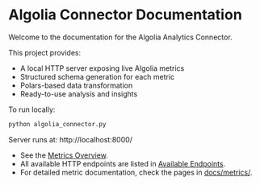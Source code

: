 #  Algolia Connector Documentation

Welcome to the documentation for the Algolia Analytics Connector.

This project provides:
- A local HTTP server exposing live Algolia metrics
- Structured schema generation for each metric
- Polars-based data transformation
- Ready-to-use analysis and insights

To run locally:
```bash
python algolia_connector.py
```
Server runs at: http://localhost:8000/

- See the [Metrics Overview](./docs/metrics-overview.md).
- All available HTTP endpoints are listed in [Available Endpoints](./docs/endpoints.md).
- For detailed metric documentation, check the pages in [docs/metrics/](./docs/metrics/).